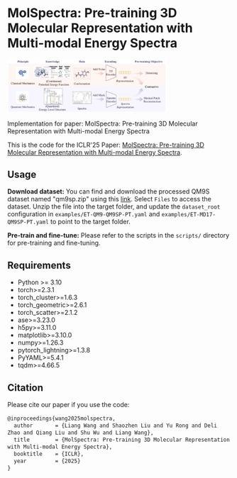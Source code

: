 # MolSpectra: Pre-training 3D Molecular Representation with Multi-modal Energy Spectra

<img src="imgs/model.jpg" alt="model" style="zoom: 35%;" />

Implementation for paper: MolSpectra: Pre-training 3D Molecular Representation with Multi-modal Energy Spectra

This is the code for the ICLR'25 Paper: [MolSpectra: Pre-training 3D Molecular Representation with Multi-modal Energy Spectra](https://openreview.net/forum?id=xJDxVDG3x2).


## Usage

**Download dataset:** You can find and download the processed QM9S dataset named "qm9sp.zip" using this [link](https://osf.io/wrvcn/?view_only=04fe1a045a06457e96e023de12c87072). Select `Files` to access the dataset. Unzip the file into the target folder, and update the `dataset_root` configuration in `examples/ET-QM9-QM9SP-PT.yaml` and `examples/ET-MD17-QM9SP-PT.yaml` to point to the target folder.

**Pre-train and fine-tune:** Please refer to the scripts in the `scripts/` directory for pre-training and fine-tuning.

## Requirements

* Python >= 3.10
* torch>=2.3.1
* torch_cluster>=1.6.3
* torch_geometric>=2.6.1
* torch_scatter>=2.1.2
* ase>=3.23.0
* h5py>=3.11.0
* matplotlib>=3.10.0
* numpy>=1.26.3
* pytorch_lightning>=1.3.8
* PyYAML>=5.4.1
* tqdm>=4.66.5

## Citation

Please cite our paper if you use the code:

```
@inproceedings{wang2025molspectra,
  author       = {Liang Wang and Shaozhen Liu and Yu Rong and Deli Zhao and Qiang Liu and Shu Wu and Liang Wang},
  title        = {MolSpectra: Pre-training 3D Molecular Representation with Multi-modal Energy Spectra},
  booktitle    = {ICLR},
  year         = {2025}
}
```
